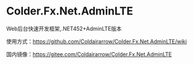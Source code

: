 # Colder.Fx.Net.AdminLTE
Web后台快速开发框架,.NET452+AdminLTE版本

使用方式：https://github.com/Coldairarrow/Colder.Fx.Net.AdminLTE/wiki

国内镜像：https://gitee.com/Coldairarrow/Colder.Fx.Net.AdminLTE

